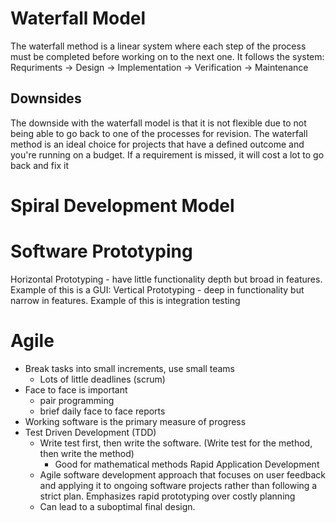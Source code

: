 # Waterfall Model
The waterfall method is a linear system where each step of the process must be completed before working on to the next one. It follows the system:
Requriments -> Design -> Implementation -> Verification -> Maintenance
## Downsides
The downside with the waterfall model is that it is not flexible due to not being able to go back to one of the processes for revision. The waterfall method is an ideal choice for projects that have a defined outcome and you're running on a budget. 
If a requirement is missed, it will cost a lot to go back and fix it

# Spiral Development Model

# Software Prototyping
Horizontal Prototyping - have little functionality depth but broad in features. Example of this is a GUI: 
Vertical Prototyping - deep in functionality but narrow in features. Example of this is integration testing

# Agile

- Break tasks into small increments, use small teams
	- Lots of little deadlines (scrum)
- Face to face is important
	- pair programming
	- brief daily face to face reports 
- Working software is the primary measure of progress
- Test Driven Development (TDD)
	- Write test first, then write the software. (Write test for the method, then write the method)
		- Good for mathematical methods
Rapid Application Development
	- Agile software development approach that focuses on user feedback and applying it to ongoing software projects rather than following a strict plan. Emphasizes rapid prototyping over costly planning
	- Can lead to a suboptimal final design. 


